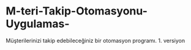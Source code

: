 # M-teri-Takip-Otomasyonu-Uygulamas-
Müşterilerinizi takip edebileceğiniz bir otomasyon programı. 1. versiyon
